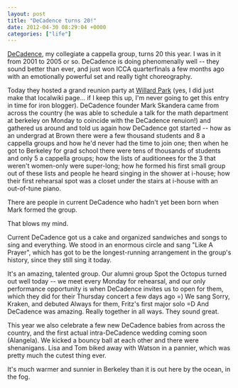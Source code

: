 ```yaml
---
layout: post
title: "DeCadence turns 20!"
date: 2012-04-30 08:29:04 +0000
categories: ["life"]
---
```


[DeCadence](http://decadence.berkeley.edu/), my collegiate a cappella group, turns 20 this year. I was in it from 2001 to 2005 or so. DeCadence is doing phenomenally well -- they sound better than ever, and just won ICCA quarterfinals a few months ago with an emotionally powerful set and really tight choreography. 

Today they hosted a grand reunion party at [Willard Park](http://berkeleywiki.org/willard_park/) (yes, I did just make that localwiki page... if I keep this up, I'm never going to get this entry in time for iron blogger). DeCadence founder Mark Skandera came from across the country (he was able to schedule a talk for the math department at berkeley on Monday to coincide with the DeCadence renuion!) and gathered us around and told us again how DeCadence got started -- how as an undergrad at Brown there were a few thousand students and 8 a cappella groups and how he'd never had the time to join one; then when he got to Berkeley for grad school there were tens of thousands of students and only 5 a cappella groups; how the lists of auditionees for the 3 that weren't women-only were super-long; how he formed his first small group out of these lists and people he heard singing in the shower at i-house; how their first rehearsal spot was a closet under the stairs at i-house with an out-of-tune piano. 

There are people in current DeCadence who hadn't yet been born when Mark formed the group. 

That blows my mind. 

Current DeCadence got us a cake and organized sandwiches and songs to sing and everything. We stood in an enormous circle and sang "Like A Prayer", which has got to be the longest-running arrangement in the group's history, since they still sing it today. 

It's an amazing, talented group. Our alumni group Spot the Octopus turned out well today -- we meet every Monday for rehearsal, and our only performance opportunity is when DeCadence invites us to open for them, which they did for their Thursday concert a few days ago =) We sang Sorry, Kraken, and debuted Always for them, Fritz's first major solo =D And DeCadence was amazing. Really together in all ways. They sound great.

This year we also celebrate a few new DeCadence babies from across the country, and the first actual intra-DeCadence wedding coming soon (Alangela). We kicked a bouncy ball at each other and there were shenanigans. Lisa and Tom biked away with Watson in a pannier, which was pretty much the cutest thing ever. 

It's much warmer and sunnier in Berkeley than it is out here by the ocean, in the fog.